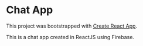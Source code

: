 # Chat App

This project was bootstrapped with [Create React App](https://github.com/facebook/create-react-app).

This is a chat app created in ReactJS using Firebase.
